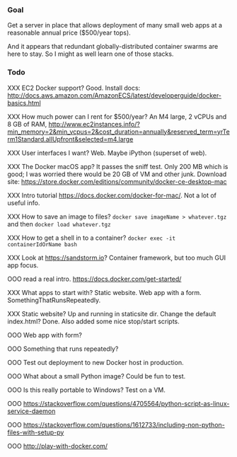 ### Goal

Get a server in place that allows deployment of many small web apps at a reasonable annual price ($500/year tops).

And it appears that redundant globally-distributed container swarms are here to stay. So I might as well learn one of those stacks.

### Todo

XXX EC2 Docker support? Good. Install docs: http://docs.aws.amazon.com/AmazonECS/latest/developerguide/docker-basics.html

XXX How much power can I rent for $500/year? An M4 large, 2 vCPUs and 8 GB of RAM, http://www.ec2instances.info/?min_memory=2&min_vcpus=2&cost_duration=annually&reserved_term=yrTerm1Standard.allUpfront&selected=m4.large

XXX User interfaces I want? Web. Maybe iPython (superset of web).

XXX The Docker macOS app? It passes the sniff test. Only 200 MB which is good; I was worried there would be 20 GB of VM and other junk. Download site: https://store.docker.com/editions/community/docker-ce-desktop-mac

XXX Intro tutorial https://docs.docker.com/docker-for-mac/. Not a lot of useful info.

XXX How to save an image to files? `docker save imageName > whatever.tgz` and then `docker load whatever.tgz`

XXX How to get a shell in to a container? `docker exec -it containerIdOrName bash`

XXX Look at https://sandstorm.io? Container framework, but too much GUI app focus.

OOO read a real intro. https://docs.docker.com/get-started/

XXX What apps to start with? Static website. Web app with a form. SomethingThatRunsRepeatedly.

XXX Static website? Up and running in staticsite dir. Change the default index.html? Done. Also added some nice stop/start scripts.

OOO Web app with form?

OOO Something that runs repeatedly?

OOO Test out deployment to new Docker host in production.

OOO What about a small Python image? Could be fun to test.

OOO Is this really portable to Windows? Test on a VM.

OOO https://stackoverflow.com/questions/4705564/python-script-as-linux-service-daemon

OOO https://stackoverflow.com/questions/1612733/including-non-python-files-with-setup-py

OOO http://play-with-docker.com/